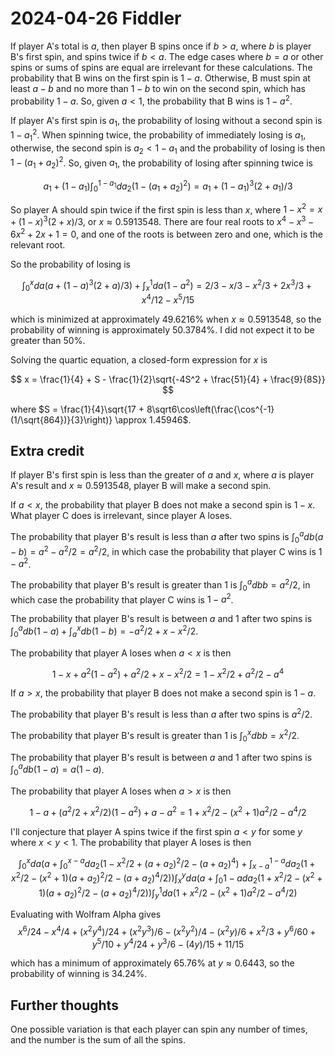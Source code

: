 2024-04-26 Fiddler
==================
If player A's total is $a$, then player B spins once if $b > a$, where $b$
is player B's first spin, and spins twice if $b < a$.  The edge cases where
$b = a$ or other spins or sums of spins are equal are irrelevant for these
calculations.  The probability that B wins on the first spin is $1-a$.
Otherwise, B must spin at least $a-b$ and no more than $1-b$ to win
on the second spin, which has probability $1-a$.  So, given $a < 1$, the
probability that B wins is $1-a^2$.

If player A's first spin is $a_1$, the probability of losing without a
second spin is $1-a_1^2$.  When spinning twice, the probability of
immediately losing is $a_1$, otherwise, the second spin is $a_2 < 1-a_1$
and the probability of losing is then $1-(a_1+a_2)^2$.  So, given $a_1$,
the probability of losing after spinning twice is

$$ a_1 + (1-a_1)\int_0^{1-a_1} da_2 (1 - (a_1+a_2)^2)
 = a_1 + (1-a_1)^3(2+a_1)/3 $$

So player A should spin twice if the first spin is less than $x$, where
$1 - x^2 = x + (1-x)^3(2+x)/3$, or $x \approx 0.5913548$.  There
are four real roots to $x^4 - x^3 - 6x^2 + 2x + 1 = 0$, and one
of the roots is between zero and one, which is the relevant root.

So the probability of losing is

$$ \int_0^x da (a + (1-a)^3(2+a)/3) + \int_x^1 da (1-a^2)
  = 2/3 - x/3 - x^2/3 + 2x^3/3 + x^4/12 - x^5/15 $$

which is minimized at approximately 49.6216% when $x \approx 0.5913548$,
so the probability of winning is approximately 50.3784%.  I did not expect
it to be greater than 50%.

Solving the quartic equation, a closed-form expression for $x$ is

$$ x = \frac{1}{4} + S - \frac{1}{2}\sqrt{-4S^2 + \frac{51}{4} + \frac{9}{8S}} $$

where $S = \frac{1}{4}\sqrt{17 + 8\sqrt6\cos\left(\frac{\cos^{-1}(1/\sqrt{864})}{3}\right)} \approx 1.45946$.

Extra credit
------------
If player B's first spin is less than the greater of $a$ and $x$, where
$a$ is player A's result and $x \approx 0.5913548$, player B will make a
second spin.

If $a < x$, the probability that player B does not make a second spin is $1-x$.
What player C does is irrelevant, since player A loses.

The probability that player B's result is less than $a$ after two spins
is $\int_0^a db (a-b) = a^2-a^2/2 = a^2/2$, in which case the probability
that player C wins is $1-a^2$.

The probability that player B's result is greater than 1 is
$\int_0^a db b = a^2/2$, in which case the probability that player C wins
is $1-a^2$.

The probability that player B's result is between $a$ and 1 after two spins is
$\int_0^a db (1-a) + \int_a^x db (1-b) = -a^2/2 + x - x^2/2$.

The probability that player A loses when $a < x$ is then

$$ 1-x + a^2(1-a^2) + a^2/2 + x - x^2/2 = 1 - x^2/2 + a^2/2 - a^4 $$

If $a > x$, the probability that player B does not make a second spin is $1-a$.

The probability that player B's result is less than $a$ after two spins is
$a^2/2$.

The probability that player B's result is greater than 1 is
$\int_0^x db b = x^2/2$.

The probability that player B's result is between $a$ and 1 after two spins is
$\int_0^a db (1-a) = a(1-a)$.

The probability that player A loses when $a > x$ is then

$$ 1-a + (a^2/2+x^2/2)(1-a^2) + a-a^2 = 1+x^2/2 - (x^2+1)a^2/2 - a^4/2 $$

I'll conjecture that player A spins twice if the first spin $a < y$ for
some $y$ where $x < y < 1$.  The probability that player A loses is then

$$ \int_0^x da \left(a
                + \int_0^{x-a} da_2 (1-x^2/2 + (a+a_2)^2/2 - (a+a_2)^4)
                + \int_{x-a}^{1-a} da_2 (1+x^2/2 - (x^2+1)(a+a_2)^2/2 - (a+a_2)^4/2)
               \right)
   \int_x^y da \left(a
                + \int_{0}{1-a} da_2 (1+x^2/2 - (x^2+1)(a+a_2)^2/2 - (a+a_2)^4/2)
               \right)
   \int_y^1 da (1+x^2/2 - (x^2+1)a^2/2 - a^4/2)
$$

Evaluating with Wolfram Alpha gives
$$
x^6/24 - x^4/4 + (x^2 y^4)/24 + (x^2 y^3)/6 - (x^2 y^2)/4 - (x^2 y)/6 + x^2/3 + y^6/60 + y^5/10 + y^4/24 + y^3/6 - (4 y)/15 + 11/15
$$

which has a minimum of approximately 65.76% at $y \approx 0.6443$,
so the probability of winning is 34.24%.

Further thoughts
----------------
One possible variation is that each player can spin any number of times, and
the number is the sum of all the spins.
